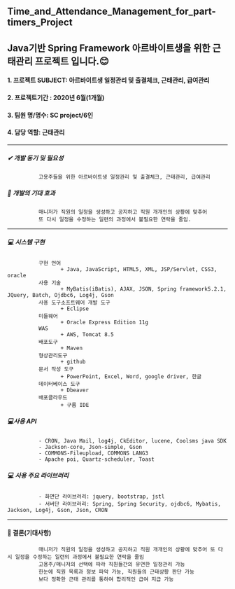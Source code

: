 ## Time_and_Attendance_Management_for_part-timers_Project
Java기반 Spring Framework 아르바이트생을 위한 근태관리 프로젝트 입니다.😊
-----------
#### 1. 프로젝트 SUBJECT: 아르바이트생 일정관리 및 출결체크, 근태관리, 급여관리
#### 2. 프로젝트기간 : 2020년 6월(1개월)
#### 3. 팀원 명/명수: SC project/6인
#### 4. 담당 역할: 근태관리
------------

#####  ✔ 개발 동기 및 필요성

              고용주들을 위한 아르바이트생 일정관리 및 출결체크, 근태관리, 급여관리
              
#####  👀 개발의 기대 효과

              매니저가 직원의 일정을 생성하고 공지하고 직원 개개인의 상황에 맞추어
              또 다시 일정을 수정하는 일련의 과정에서 불필요한 연락을 줄임.
       
 --------------------------
  ##### 💻 시스템 구현
  
              구현 언어
                     + Java, JavaScript, HTML5, XML, JSP/Servlet, CSS3, oracle
              사용 기술
                     + MyBatis(iBatis), AJAX, JSON, Spring framework5.2.1, JQuery, Batch, Ojdbc6, Log4j, Gson
              사용 도구소프트웨어 개발 도구
                     + Eclipse
              미들웨어
                     + Oracle Express Edition 11g
              WAS
                     + AWS, Tomcat 8.5
              배포도구
                     + Maven
              형상관리도구
                     + github
              문서 작성 도구
                     + PowerPoint, Excel, Word, google driver, 한글
              데이터베이스 도구
                     + Dbeaver
              배포클라우드
                     + 구름 IDE
                  
                  
   ##### 💻사용 API
         
              - CRON, Java Mail, log4j, CkEditor, lucene, Coolsms java SDK
              - Jackson-core, Json-simple, Gson
              - COMMONS-Fileupload, COMMONS LANG3
              - Apache poi, Quartz-scheduler, Toast
              
        
        
   ##### 💻 사용 주요 라이브러리
          
              - 화면단 라이브러리: jquery, bootstrap, jstl
              - 서버단 라이브러리: Spring, Spring Security, ojdbc6, Mybatis, Jackson, Log4j, Gson, Json, CRON
           
 --------------------             
  #### 📌 결론(기대사항)
              매니저가 직원의 일정을 생성하고 공지하고 직원 개개인의 상황에 맞추어 또 다시 일정을 수정하는 일련의 과정에서 불필요한 연락을 줄임
              고용주/매니저의 선택에 따라 직원들간의 유연한 일정관리 가능
              한눈에 직원 목록과 정보 파악 가능, 직원들의 근태상황 판단 가능
              보다 정확한 근태 관리를 통하여 합리적인 급여 지급 가능
              
              
              
